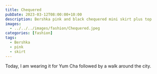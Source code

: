 ```yaml
---
title: Chequered
pubDate: 2023-03-12T08:00:00+10:00
description: Bershka pink and black chequered mini skirt plus top
images:
  - ../../../images/fashion/Chequered.jpeg
categories: [fashion]
tags:
  - Bershka
  - pink
  - skirt
---
```


Today, I am wearing it for Yum Cha followed by a walk around the city.
